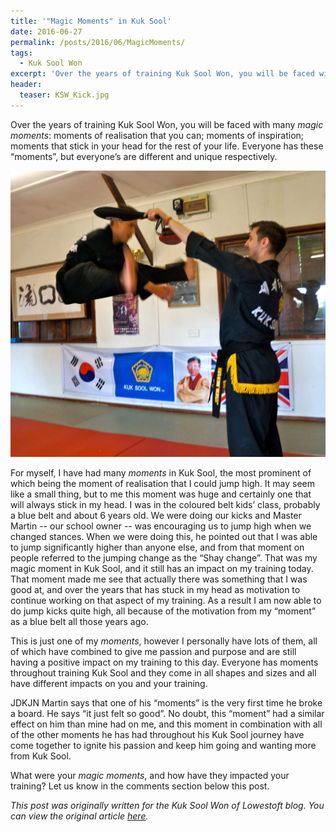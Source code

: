 ```yaml
---
title: '"Magic Moments" in Kuk Sool'
date: 2016-06-27
permalink: /posts/2016/06/MagicMoments/
tags:
  - Kuk Sool Won
excerpt: 'Over the years of training Kuk Sool Won, you will be faced with many *magic moments*: moments of realisation that you can; moments of inspiration; moments that stick in your head for the rest of your life.'
header:
  teaser: KSW_Kick.jpg
---
```

Over the years of training Kuk Sool Won, you will be faced with many *magic moments*: moments of realisation that you can; moments of inspiration; moments that stick in your head for the rest of your life. Everyone has these “moments”, but everyone’s are different and unique respectively.

![KSW Kick](/images/KSW_Kick.jpg)

For myself, I have had many *moments* in Kuk Sool, the most prominent of which being the moment of realisation that I could jump high. It may seem like a small thing, but to me this moment was huge and certainly one that will always stick in my head. I was in the coloured belt kids’ class, probably a blue belt and about 6 years old. We were doing our kicks and Master Martin -- our school owner -- was encouraging us to jump high when we changed stances. When we were doing this, he pointed out that I was able to jump significantly higher than anyone else, and from that moment on people referred to the jumping change as the “Shay change”. That was my magic moment in Kuk Sool, and it still has an impact on my training today. That moment made me see that actually there was something that I was good at, and over the years that has stuck in my head as motivation to continue working on that aspect of my training. As a result I am now able to do jump kicks quite high, all because of the motivation from my “moment” as a blue belt all those years ago.

This is just one of my *moments*, however I personally have lots of them, all of which have combined to give me passion and purpose and are still having a positive impact on my training to this day. Everyone has moments throughout training Kuk Sool and they come in all shapes and sizes and all have different impacts on you and your training. 

JDKJN Martin says that one of his “moments” is the very first time he broke a board. He says “it just felt so good”. No doubt, this “moment” had a similar effect on him than mine had on me, and this moment in combination with all of the other moments he has had throughout his Kuk Sool journey have come together to ignite his passion and keep him going and wanting more from Kuk Sool.

What were your *magic moments*, and how have they impacted your training? Let us know in the comments section below this post.

*This post was originally written for the Kuk Sool Won of Lowestoft blog. You can view the original article [here](https://kuksoolwonlowestoft.co.uk/magic-moments-in-kuk-sool/).*